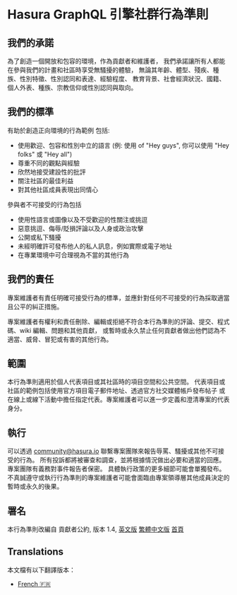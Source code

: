# Hasura GraphQL 引擎社群行為準則

## 我們的承諾

為了創造一個開放和包容的環境，作為貢獻者和維護者，
我們承諾讓所有人都能在參與我們的計畫和社區時享受無騷擾的體驗，
無論其年齡、體型、殘疾、種族、性別特徵、性別認同和表達、經驗程度、
教育背景、社會經濟狀況、國籍、個人外表、種族、宗教信仰或性別認同與取向。

## 我們的標準

有助於創造正向環境的行為範例
包括:

* 使用歡迎、包容和性別中立的語言 (例: 使用 of "Hey guys",
 你可以使用 "Hey folks" 或 "Hey all")
* 尊重不同的觀點與經驗
* 欣然地接受建設性的批評
* 關注社區的最佳利益
* 對其他社區成員表現出同情心

參與者不可接受的行為包括

* 使用性語言或圖像以及不受歡迎的性關注或挑逗
* 惡意挑逗、侮辱/貶損評論以及人身或政治攻擊
* 公開或私下騷擾
* 未經明確許可發布他人的私人訊息，例如實際或電子地址
* 在專業環境中可合理視為不當的其他行為

## 我們的責任


專案維護者有責任明確可接受行為的標準，並應針對任何不可接受的行為採取適當且公平的糾正措施。

專案維護者有權利和責任刪除、編輯或拒絕不符合本行為準則的評論、提交、程式碼、wiki 編輯、問題和其他貢獻，
或暫時或永久禁止任何貢獻者做出他們認為不適當、威脅、冒犯或有害的其他行為。

## 範圍

本行為準則適用於個人代表項目或其社區時的項目空間和公共空間。
代表項目或社區的範例包括使用官方項目電子郵件地址、透過官方社交媒體帳戶發布帖子
或在線上或線下活動中擔任指定代表。專案維護者可以進一步定義和澄清專案的代表身分。

## 執行

可以透過 community@hasura.io 聯繫專案團隊來報告辱罵、騷擾或其他不可接受的行為。
所有投訴都將被審查和調查，並將根據情況做出必要和適當的回應。專案團隊有義務對事件報告者保密。
具體執行政策的更多細節可能會單獨發布。 不真誠遵守或執行行為準則的專案維護者可能會面臨由專案領導層其他成員決定的暫時或永久的後果。

## 署名

本行為準則改編自 貢獻者公約, 版本 1.4,
[英文版](https://www.contributor-covenant.org/version/1/4/code-of-conduct.html)
[繁體中文版](https://www.contributor-covenant.org/zh-tw/version/1/4/code-of-conduct/)
[首頁](https://www.contributor-covenant.org)

## Translations

本文檔有以下翻譯版本：

- [French :fr:](code-of-conduct.french.md)
